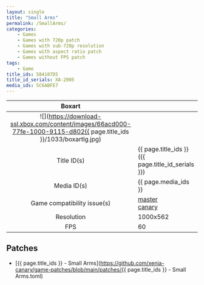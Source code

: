```yaml
---
layout: single
title: "Small Arms"
permalink: /SmallArms/
categories:
    - Games
    - Games with 720p patch
    - Games with sub-720p resolution
    - Games with aspect ratio patch
    - Games without FPS patch
tags:
    - Game
title_ids: 584107D5
title_id_serials: XA-2005
media_ids: 5C6ABFE7
---
```


| Boxart                      |                                                                                        |
| :----:                      | :-                                                                                     |
| ![](https://download-ssl.xbox.com/content/images/66acd000-77fe-1000-9115-d802{{ page.title_ids }}/1033/boxartlg.jpg) |
| Title ID(s)                 | {{ page.title_ids }} ({{ page.title_id_serials }})                                     |
| Media ID(s)                 | {{ page.media_ids }}                                                                   |
| Game compatibility issue(s) | [master](https://github.com/xenia-project/game-compatibility/issues/)<br>[canary](https://github.com/xenia-canary/game-compatibility/issues/) |
| Resolution                  | 1000x562                                                                   |
| FPS                         | 60                                                                                     |

## Patches
* [{{ page.title_ids }} - Small Arms](https://github.com/xenia-canary/game-patches/blob/main/patches/{{ page.title_ids }} - Small Arms.toml)

<!--This page was generated by a script. You can remove this comment once the page is verified to be free of mistakes.-->
